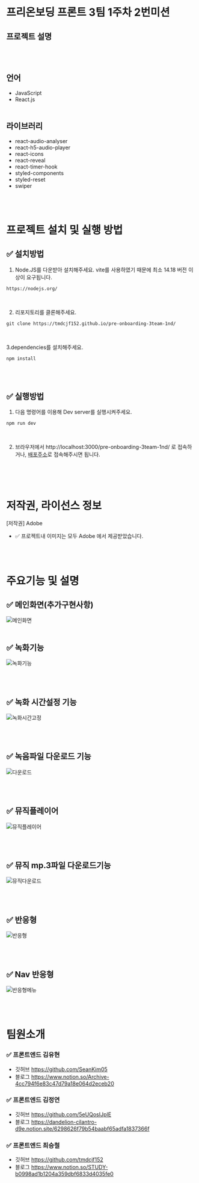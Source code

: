 # 프리온보딩 프론트 3팀 1주차 2번미션

## 프로젝트 설명


  <br/>
  <br/>

## 언어

- JavaScript
- React.js
  <br/>
  <br/>

## 라이브러리

-    react-audio-analyser
-    react-h5-audio-player
-    react-icons
-    react-reveal
-    react-timer-hook
-    styled-components
-    styled-reset
-    swiper
  <br/>
  <br/>

# 프로젝트 설치 및 실행 방법

## ✅ 설치방법

1. Node.JS를 다운받아 설치해주세요. vite를 사용하였기 때문에 최소 14.18 버전 이상이 요구됩니다.

```
https://nodejs.org/
```

<br/>

2. 리포지토리를 클론해주세요.<br/>

```
git clone https://tmdcjf152.github.io/pre-onboarding-3team-1nd/
```

<br/>

3.dependencies를 설치해주세요.

```
npm install
```

<br/>
<br/>

## ✅ 실행방법

1. 다음 명령어를 이용해 Dev server를 실행시켜주세요.

```
npm run dev
```

<br/>

2. 브라우저에서 http://localhost:3000/pre-onboarding-3team-1nd/ 로 접속하거나,
[배포주소](https://tmdcjf152.github.io/pre-onboarding-3team-1nd/)로 접속해주시면 됩니다.

   <br/>
   <br/>
   <br/>

# 저작권, 라이선스 정보

[저작권] Adobe
<br/>

- ✅ 프로젝트내 이미지는 모두 Adobe 에서 제공받았습니다.
  <br/>
  <br/>

<br/>

# 주요기능 및 설명

## ✅ 메인화면(추가구현사항)
![메인화면](https://user-images.githubusercontent.com/87900492/195600961-2363da24-cf0e-4145-ab8c-79a017e02f97.gif)
<br/>
<br/>

## ✅ 녹화기능
![녹화기능](https://user-images.githubusercontent.com/87900492/195600943-7cea3deb-a9ee-48b3-82db-85eda9638d36.gif)

<br/>
<br/>

## ✅ 녹화 시간설정 기능
![녹화시간고정](https://user-images.githubusercontent.com/87900492/195600890-902ccd56-27bc-493c-9f04-8b109e8a4c77.gif)

<br/>
<br/>

## ✅ 녹음파일 다운로드 기능
![다운로드](https://user-images.githubusercontent.com/87900492/195600931-27a00016-827d-49f8-bb2a-9fd1660928ef.gif)


<br/>
<br/>

## ✅ 뮤직플레이어
![뮤직플레이어](https://user-images.githubusercontent.com/87900492/195600911-f8207e2c-0909-491c-b908-e0c6bb740d19.gif)

<br/>
<br/>

## ✅ 뮤직 mp.3파일 다운로드기능
![뮤직다운로드](https://user-images.githubusercontent.com/87900492/195600925-c801bd94-6d18-4542-a609-eeb55a5c73ca.gif)

<br/>
<br/>

## ✅ 반응형
![반응형](https://user-images.githubusercontent.com/87900492/195600948-cedd44de-88c5-46f4-b615-a2e58a962319.gif)

<br/>
<br/>

## ✅ Nav 반응형
![반응형메뉴](https://user-images.githubusercontent.com/87900492/195600954-be52c77a-dbc7-445b-a072-fef1fc927a91.gif)

<br/>
<br/>


# 팀원소개

### ✅ 프론트엔드 김유현

- 깃허브 https://github.com/SeanKim05
- 블로그 https://www.notion.so/Archive-4cc794f6e83c47d79a18e064d2eceb20

### ✅ 프론트엔드 김정연

- 깃허브 https://github.com/5eUQosIJpIE
- 블로그 https://dandelion-cilantro-d9e.notion.site/6298626f79b54baabf65adfa1837366f

### ✅ 프론트엔드 최승철

- 깃허브 https://github.com/tmdcjf152
- 블로그 https://www.notion.so/STUDY-b0998ad1b1204a359dbf6833d4035fe0